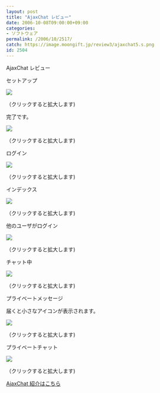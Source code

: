 ```yaml
---
layout: post
title: "AjaxChat レビュー"
date: 2006-10-08T09:00:00+09:00
categories:
- ソフトウェア
permalink: /2006/10/2517/
catch: https://image.moongift.jp/review3/ajaxchat5.s.png
id: 2504
---
```

AjaxChat レビュー  
<!--more-->

セットアップ

  

[![](https://image.moongift.jp/review3/ajaxchat1.s.png)](https://image.moongift.jp/review3/ajaxchat1.png)  
  
（クリックすると拡大します)

  

完了です。

  

[![](https://image.moongift.jp/review3/ajaxchat2.s.png)](https://image.moongift.jp/review3/ajaxchat2.png)  
  
（クリックすると拡大します)

  

ログイン

  

[![](https://image.moongift.jp/review3/ajaxchat3.s.png)](https://image.moongift.jp/review3/ajaxchat3.png)  
  
（クリックすると拡大します)

  

インデックス

  

[![](https://image.moongift.jp/review3/ajaxchat4.s.png)](https://image.moongift.jp/review3/ajaxchat4.png)  
  
（クリックすると拡大します)

  

他のユーザがログイン

  

[![](https://image.moongift.jp/review3/ajaxchat5.s.png)](https://image.moongift.jp/review3/ajaxchat5.png)  
  
（クリックすると拡大します)

  

チャット中

  

[![](https://image.moongift.jp/review3/ajaxchat6.s.png)](https://image.moongift.jp/review3/ajaxchat6.png)  
  
（クリックすると拡大します)

  

プライベートメッセージ

  

届くと小さなアイコンが表示されます。

  

[![](https://image.moongift.jp/review3/ajaxchat7.s.png)](https://image.moongift.jp/review3/ajaxchat7.png)  
  
（クリックすると拡大します)

  

プライベートチャット

  

[![](https://image.moongift.jp/review3/ajaxchat8.s.png)](https://image.moongift.jp/review3/ajaxchat8.png)  
  
（クリックすると拡大します)

  

[AjaxChat 紹介はこちら](http://oss.moongift.jp/intro/i-2516.html)

